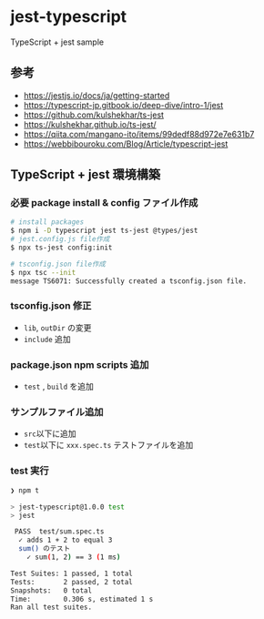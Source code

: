 # jest-typescript

TypeScript + jest sample

## 参考

- https://jestjs.io/docs/ja/getting-started
- https://typescript-jp.gitbook.io/deep-dive/intro-1/jest
- https://github.com/kulshekhar/ts-jest
- https://kulshekhar.github.io/ts-jest/
- https://qiita.com/mangano-ito/items/99dedf88d972e7e631b7
- https://webbibouroku.com/Blog/Article/typescript-jest

## TypeScript + jest 環境構築

### 必要 package install & config ファイル作成

```bash
# install packages
$ npm i -D typescript jest ts-jest @types/jest
# jest.config.js file作成
$ npx ts-jest config:init

# tsconfig.json file作成
$ npx tsc --init
message TS6071: Successfully created a tsconfig.json file.
```

### tsconfig.json 修正

- `lib`, `outDir` の変更
- `include` 追加

### package.json npm scripts 追加

- `test` , `build` を追加

### サンプルファイル追加

- `src`以下に追加
- `test`以下に `xxx.spec.ts` テストファイルを追加

### test 実行

```bash
❯ npm t

> jest-typescript@1.0.0 test
> jest

 PASS  test/sum.spec.ts
  ✓ adds 1 + 2 to equal 3
  sum() のテスト
    ✓ sum(1, 2) == 3 (1 ms)

Test Suites: 1 passed, 1 total
Tests:       2 passed, 2 total
Snapshots:   0 total
Time:        0.306 s, estimated 1 s
Ran all test suites.
```
